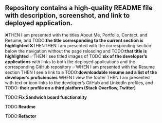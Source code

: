 ## Repository contains a high-quality README file with description, screenshot, and link to deployed application.

❌THEN I am presented with the titles About Me, Portfolio, Contact, and Resume, and TODO:**the title corresponding to the current section is highlighted**
❌THENTHEN I am presented with the corresponding section below the navigation without the page reloading and TODO:**that title is highlighted**
✅THEN I see titled images of TODO:**six of the developer’s applications** with links to both the deployed applications and the corresponding GitHub repository
✅WHEN I am presented with the Resume section
THEN I see a link to a TODO:**downloadable resume and a list of the developer’s proficiencies**
WHEN I view the footer
THEN I am presented with text or icon links to the developer’s GitHub and LinkedIn profiles, and TODO: **their profile on a third platform (Stack Overflow, Twitter)**






TODO:**Fix Sandwich board functionality**









TODO:**Readme**

TODO:**Refactor**